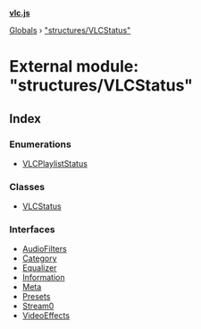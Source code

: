 **[vlc.js](../README.md)**

[Globals](../globals.md) › [&quot;structures/VLCStatus&quot;](_structures_vlcstatus_.md)

# External module: "structures/VLCStatus"

## Index

### Enumerations

* [VLCPlaylistStatus](../enums/_structures_vlcstatus_.vlcplayliststatus.md)

### Classes

* [VLCStatus](../classes/_structures_vlcstatus_.vlcstatus.md)

### Interfaces

* [AudioFilters](../interfaces/_structures_vlcstatus_.audiofilters.md)
* [Category](../interfaces/_structures_vlcstatus_.category.md)
* [Equalizer](../interfaces/_structures_vlcstatus_.equalizer.md)
* [Information](../interfaces/_structures_vlcstatus_.information.md)
* [Meta](../interfaces/_structures_vlcstatus_.meta.md)
* [Presets](../interfaces/_structures_vlcstatus_.presets.md)
* [Stream0](../interfaces/_structures_vlcstatus_.stream0.md)
* [VideoEffects](../interfaces/_structures_vlcstatus_.videoeffects.md)